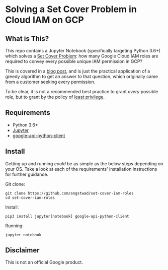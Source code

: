 # Solving a Set Cover Problem in Cloud IAM on GCP

## What is This?

This repo contains a Jupyter Notebook (specifically targeting Python 3.6+) which solves a [Set Cover Problem](https://en.wikipedia.org/wiki/Set_cover_problem): how many Google Cloud IAM roles are required to convey every possible unique IAM permission in GCP?

This is covered in a [blog post](https://medium.com/@angstwad/solving-a-set-cover-problem-in-cloud-iam-on-gcp-6c509b39271b), and is just the practical application of a greedy algorithm to get an answer to that question, which originally came from a customer seeking every permission.

To be clear, it is not a recommended best practice to grant *every* possible role, but to grant by the policy of [least privilege](https://cloud.google.com/iam/docs/using-iam-securely#least_privilege).

## Requirements

* Python 3.6+
* [Jupyter](https://jupyter.org/install)
* [google-api-python-client](https://github.com/googleapis/google-api-python-client)


## Install

Getting up and running *could* be as simple as the below steps depending on your OS.  Take a look at each of the requirements' installation instructions for further guidance.

Git clone:
```
git clone https://github.com/angstwad/set-cover-iam-roles
cd set-cover-iam-roles
```

Install:
```
pip3 install jupyter[notebook] google-api-python-client
```

Running:
```
jupyter notebook
```

## Disclaimer

This is not an official Google product.
